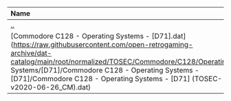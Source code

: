 |Name|Size|
|:---|---:|
|[..](../index.html)|DIR|
|[Commodore C128 - Operating Systems - [D71].dat](https://raw.githubusercontent.com/open-retrogaming-archive/dat-catalog/main/root/normalized/TOSEC/Commodore/C128/Operating Systems/[D71]/Commodore C128 - Operating Systems - [D71]/Commodore C128 - Operating Systems - [D71] (TOSEC-v2020-06-26_CM).dat)|2340|
